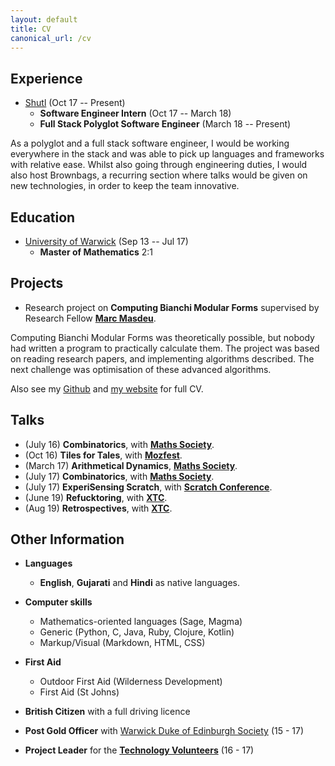 ```yaml
---
layout: default
title: CV
canonical_url: /cv
---
```


## Experience

- [Shutl][_shutl] (Oct 17 -- Present)
  - **Software Engineer Intern** (Oct 17 -- March 18)
  - **Full Stack Polyglot Software Engineer** (March 18 -- Present)

As a polyglot and a full stack software engineer, I would be working everywhere in the stack and was able to pick up languages and frameworks with relative ease.
Whilst also going through engineering duties, I would also host Brownbags, a recurring section where talks would be given on new technologies, in order to keep the team innovative.

## Education

- [University of Warwick][_wwk] (Sep 13 -- Jul 17)
  - **Master of Mathematics** 2:1

## Projects

- Research project on **Computing Bianchi Modular Forms** supervised by Research Fellow [**Marc Masdeu**][_mm].

Computing Bianchi Modular Forms was theoretically possible, but nobody had written a program to practically calculate them. The project was based on reading research papers, and implementing algorithms described. The next challenge was optimisation of these advanced algorithms.

Also see my [Github][_gh] and [my website][_ghp] for full CV.

## Talks

- (July 16) **Combinatorics**, with [**Maths Society**][_wms].
- (Oct 16) **Tiles for Tales**, with [**Mozfest**][_moz].
- (March 17) **Arithmetical Dynamics**, [**Maths Society**][_wms].
- (July 17) **Combinatorics**, with [**Maths Society**][_wms].
- (July 17) **ExperiSensing Scratch**, with [**Scratch Conference**][_sc].
- (June 19) **Refucktoring**, with [**XTC**][_xtc].
- (Aug 19) **Retrospectives**, with [**XTC**][_xtc].

## Other Information

- **Languages**

  - **English**, **Gujarati** and **Hindi** as native languages.

- **Computer skills**

  - Mathematics-oriented languages (Sage, Magma)
  - Generic (Python, C, Java, Ruby, Clojure, Kotlin)
  - Markup/Visual (Markdown, HTML, CSS)

- **First Aid**

  - Outdoor First Aid (Wilderness Development)
  - First Aid (St Johns)

- **British Citizen** with a full driving licence

- **Post Gold Officer** with [Warwick Duke of Edinburgh Society][_wdofe] (15 - 17)
- **Project Leader** for the [**Technology Volunteers**][_tv] (16 - 17)

<!--- All the links -->

[_wwk]: http://www2.warwick.ac.uk/fac/sci/maths "Warwick Maths Institute"
[_stp]: http://www.st-pauls.leicester.sch.uk/ "St Pauls Leicester"
[_lgs]: http://www.leicestergrammar.org.uk/ "Leicester Grammar"
[_mm]: http://mat.uab.cat/~masdeu "Marc Masdeu"
[_wms]: http://warwickmaths.org/ "Warwick Maths Society"
[_tv]: http://www2.warwick.ac.uk/about/community/volunteers/volunteering/techvols/ "Technology Volunteers"
[_gh]: https://github.com/mdave16 "mdave16"
[_ghp]: https://mdave16.github.io/ "My website"
[_moz]: https://www.mozillafestival.org/ "Mozfest"
[_sc]: https://scratch.mit.edu/conference/ "Scratch Conf"
[_xtc]: http://www.extremetuesday.com/ "Extreme Tuesday Club"
[_shutl]: https://shutl.com "Shutl"
[_wdofe]: https://warwick.ac.uk/sunion/dofesoc/ "Warwick Duke Of Edinburgh Society"
